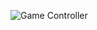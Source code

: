 ![Game Controller](https://github.com/user-attachments/assets/e7886797-265f-4940-a56e-29bcd93f95bf)
